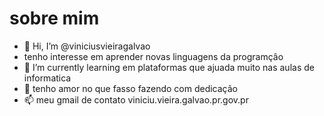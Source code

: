 # sobre mim
- 👋 Hi, I’m @viniciusvieiragalvao
-    tenho  interesse em aprender novas linguagens da programçâo
- 🌱 I’m currently learning em plataformas que ajuada muito nas aulas de informatica   
- 💞️ tenho amor no que fasso fazendo com dedicação   
- 📫 meu gmail de contato viniciu.vieira.galvao.pr.gov.pr

<!---
viniciusvieiragalvao/viniciusvieiragalvao is a ✨ special ✨ repository because its `README.md` (this file) appears on your GitHub profile.
You can click the Preview link to take a look at your changes.
--->
